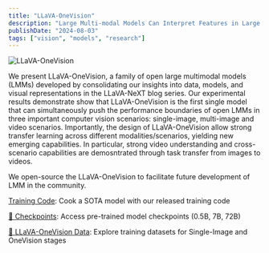 ```yaml
---
title: "LLaVA-OneVision"
description: "Large Multi-modal Models Can Interpret Features in Large Multi-modal Models"
publishDate: "2024-08-03"
tags: ["vision", "models", "research"]
---
```


![LLaVA-OneVision](https://llava-vl.github.io/blog/2024-08-05-llava-onevision/demos/fig1.png)

We present LLaVA-OneVision, a family of open large multimodal models (LMMs) developed by consolidating our insights into data, models, and visual representations in the LLaVA-NeXT blog series. Our experimental results demonstrate show that LLaVA-OneVision is the first single model that can simultaneously push the performance boundaries of open LMMs in three important computer vision scenarios: single-image, multi-image and video scenarios. Importantly, the design of LLaVA-OneVision allow strong transfer learning across different modalities/scenarios, yielding new emerging capabilities. In particular, strong video understanding and cross-scenario capabilities are demosntrated through task transfer from images to videos.

We open-source the LLaVA-OneVision to facilitate future development of LMM in the community.

[Training Code](https://github.com/LLaVA-VL/LLaVA-NeXT): Cook a SOTA model with our released training code

[🤗 Checkpoints](https://huggingface.co/collections/lmms-lab/llava-onevision-66a259c3526e15166d6bba37): Access pre-trained model checkpoints (0.5B, 7B, 72B)

[🤗 LLaVA-OneVision Data](https://huggingface.co/datasets/lmms-lab/LLaVA-OneVision-Data): Explore training datasets for Single-Image and OneVision stages
